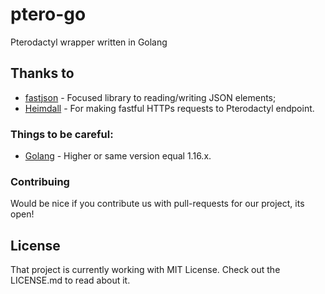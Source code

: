 # ptero-go
Pterodactyl wrapper written in Golang

## Thanks to 
  * [fastjson](https://github.com/valyala/fastjson) - Focused library to reading/writing JSON elements;
  * [Heimdall](https://github.com/gojek/heimdall) - For making fastful HTTPs requests to Pterodactyl endpoint.

### Things to be careful:
  * [Golang](https://golang.org) - Higher or same version equal 1.16.x.

### Contribuing
Would be nice if you contribute us with pull-requests for our project, its open!

## License
That project is currently working with MIT License.
Check out the LICENSE.md to read about it.
